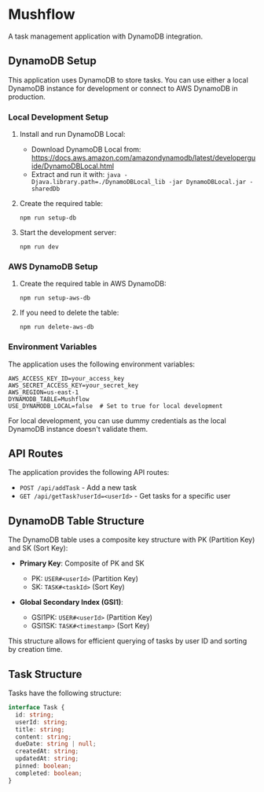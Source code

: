 # Mushflow

A task management application with DynamoDB integration.

## DynamoDB Setup

This application uses DynamoDB to store tasks. You can use either a local DynamoDB instance for development or connect to AWS DynamoDB in production.

### Local Development Setup

1. Install and run DynamoDB Local:
   - Download DynamoDB Local from: https://docs.aws.amazon.com/amazondynamodb/latest/developerguide/DynamoDBLocal.html
   - Extract and run it with: `java -Djava.library.path=./DynamoDBLocal_lib -jar DynamoDBLocal.jar -sharedDb`

2. Create the required table:
   ```
   npm run setup-db
   ```

3. Start the development server:
   ```
   npm run dev
   ```

### AWS DynamoDB Setup

1. Create the required table in AWS DynamoDB:
   ```
   npm run setup-aws-db
   ```

2. If you need to delete the table:
   ```
   npm run delete-aws-db
   ```

### Environment Variables

The application uses the following environment variables:

```
AWS_ACCESS_KEY_ID=your_access_key
AWS_SECRET_ACCESS_KEY=your_secret_key
AWS_REGION=us-east-1
DYNAMODB_TABLE=Mushflow
USE_DYNAMODB_LOCAL=false  # Set to true for local development
```

For local development, you can use dummy credentials as the local DynamoDB instance doesn't validate them.

## API Routes

The application provides the following API routes:

- `POST /api/addTask` - Add a new task
- `GET /api/getTask?userId=<userId>` - Get tasks for a specific user

## DynamoDB Table Structure

The DynamoDB table uses a composite key structure with PK (Partition Key) and SK (Sort Key):

- **Primary Key**: Composite of PK and SK
  - PK: `USER#<userId>` (Partition Key)
  - SK: `TASK#<taskId>` (Sort Key)

- **Global Secondary Index (GSI1)**:
  - GSI1PK: `USER#<userId>` (Partition Key)
  - GSI1SK: `TASK#<timestamp>` (Sort Key)

This structure allows for efficient querying of tasks by user ID and sorting by creation time.

## Task Structure

Tasks have the following structure:

```typescript
interface Task {
  id: string;
  userId: string;
  title: string;
  content: string;
  dueDate: string | null;
  createdAt: string;
  updatedAt: string;
  pinned: boolean;
  completed: boolean;
}
```